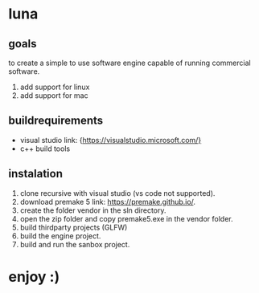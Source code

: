 # luna
## goals

to create a simple to use software engine capable of running commercial software.

1. add support for linux
2. add support for mac


## buildrequirements 
- visual studio link: {https://visualstudio.microsoft.com/}
- c++ build tools 
## instalation
1. clone recursive with visual studio (vs code not supported).
2. download premake 5 link: https://premake.github.io/.
3. create the folder vendor in the sln directory.
3. open the zip folder and copy premake5.exe in the vendor folder.
4. build thirdparty projects (GLFW)
5. build the engine project.
6. build and run the sanbox project.

# enjoy :)
